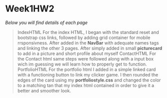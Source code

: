 # Week1HW2
*Below you will find details of each page*
> IndexHTML
For the index HTML, I began with the standard reset and bootstrap css links, followed by adding grid container for mobile rrsponsivness. After added in the **NavBar** with adequate names tags and linking the other 3 pages. After simply added in small **picturecard** to add in a picture and short profile about myself
> ContactHTML
For the Contact html same steps were followed along with a input box wich im guessing we will learn how to properly get to function.
> PortfolioHTML
For the portfolio html I added in a simple linked card with a functioning button to link my clicker game. I then rounded the edges of the card using my **portfoliostyle.css** and changed the color to a matching tan that my index html contained in order to give it a better and smoother look.